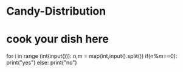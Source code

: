 # Candy-Distribution
# cook your dish here
for i in range (int(input())):
    n,m = map(int,input().split())
    if(n%m==0):
        print("yes")
    else:
        print("no")
